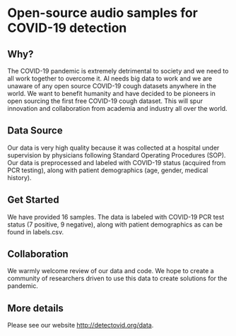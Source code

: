 # Open-source audio samples for COVID-19 detection

## Why?
The COVID-19 pandemic is extremely detrimental to society and we need to all work together to overcome it. AI needs big data to work and we are unaware of any open source COVID-19 cough datasets anywhere in the world. We want to benefit humanity and have decided to be pioneers in open sourcing the first free COVID-19 cough dataset. This will spur innovation and collaboration from academia and industry all over the world.

## Data Source
Our data is very high quality because it was collected at a hospital under supervision by physicians following Standard Operating Procedures (SOP). Our data is preprocessed and labeled with COVID-19 status (acquired from PCR testing), along with patient demographics (age, gender, medical history).

## Get Started
We have provided 16 samples. The data is labeled with COVID-19 PCR test status (7 positive, 9 negative), along with patient demographics as can be found in labels.csv.
 
## Collaboration
We warmly welcome review of our data and code. We hope to create a community of researchers driven to use this data to create solutions for the pandemic.

## More details
Please see our website http://detectovid.org/data.
